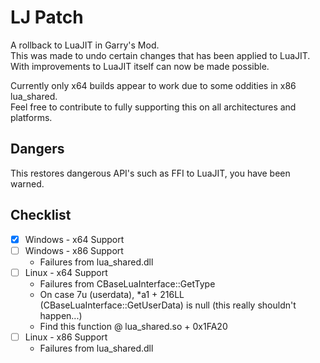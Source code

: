 # LJ Patch
A rollback to LuaJIT in Garry's Mod.\
This was made to undo certain changes that has been applied to LuaJIT.\
With improvements to LuaJIT itself can now be made possible.

Currently only x64 builds appear to work due to some oddities in x86 lua_shared.\
Feel free to contribute to fully supporting this on all architectures and platforms.

## Dangers
This restores dangerous API's such as FFI to LuaJIT, you have been warned.

## Checklist
- [x] Windows - x64 Support
- [ ] Windows - x86 Support
  - Failures from lua_shared.dll
- [ ] Linux - x64 Support
  - Failures from CBaseLuaInterface::GetType
  - On case 7u (userdata), *a1 + 216LL (CBaseLuaInterface::GetUserData) is null (this really shouldn't happen...)
  - Find this function @ lua_shared.so + 0x1FA20
- [ ] Linux - x86 Support
  - Failures from lua_shared.dll
